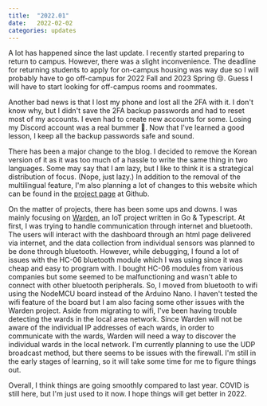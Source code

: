 ```yaml
---
title:  "2022.01"
date:   2022-02-02
categories: updates
---
```


A lot has happened since the last update.
I recently started preparing to return to campus.
However, there was a slight inconvenience.
The deadline for returning students to apply for on-campus housing was way due so I will probably have to go off-campus for 2022 Fall and 2023 Spring 😢.
Guess I will have to start looking for off-campus rooms and roommates.

Another bad news is that I lost my phone and lost all the 2FA with it.
I don't know why, but I didn't save the 2FA backup passwords and had to reset most of my accounts.
I even had to create new accounts for some.
Losing my Discord account was a real bummer 🤦.
Now that I've learned a good lesson, I keep all the backup passwords safe and sound.

There has been a major change to the blog.
I decided to remove the Korean version of it as it was too much of a hassle to write the same thing in two languages.
Some may say that I am lazy, but I like to think it is a strategical distribution of focus. (Nope, just lazy.)
In addition to the removal of the multilingual feature, I'm also planning a lot of changes to this website which can be found in the [project page](https://github.com/thinkty/homepage/projects/1) at Github.

On the matter of projects, there has been some ups and downs.
I was mainly focusing on [Warden](https://github.com/thinkty/warden), an IoT project written in Go & Typescript.
At first, I was trying to handle communication through internet and bluetooth.
The users will interact with the dashboard through an html page delivered via internet, and the data collection from individual sensors was planned to be done through bluetooth.
However, while debugging, I found a lot of issues with the HC-06 bluetooth module which I was using since it was cheap and easy to program with.
I bought HC-06 modules from various companies but some seemed to be malfunctioning and wasn't able to connect with other bluetooth peripherals.
So, I moved from bluetooth to wifi using the NodeMCU board instead of the Arduino Nano.
I haven't tested the wifi feature of the board but I am also facing some other issues with the Warden project.
Aside from migrating to wifi, I've been having trouble detecting the wards in the local area network.
Since Warden will not be aware of the individual IP addresses of each wards, in order to communicate with the wards, Warden will need a way to discover the individual wards in the local network.
I'm currently planning to use the UDP broadcast method, but there seems to be issues with the firewall.
I'm still in the early stages of learning, so it will take some time for me to figure things out.

Overall, I think things are going smoothly compared to last year.
COVID is still here, but I'm just used to it now.
I hope things will get better in 2022.
